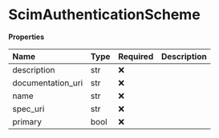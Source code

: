 # ScimAuthenticationScheme

**Properties**

| Name              | Type | Required | Description |
| :---------------- | :--- | :------- | :---------- |
| description       | str  | ❌       |             |
| documentation_uri | str  | ❌       |             |
| name              | str  | ❌       |             |
| spec_uri          | str  | ❌       |             |
| primary           | bool | ❌       |             |

<!-- This file was generated by liblab | https://liblab.com/ -->
